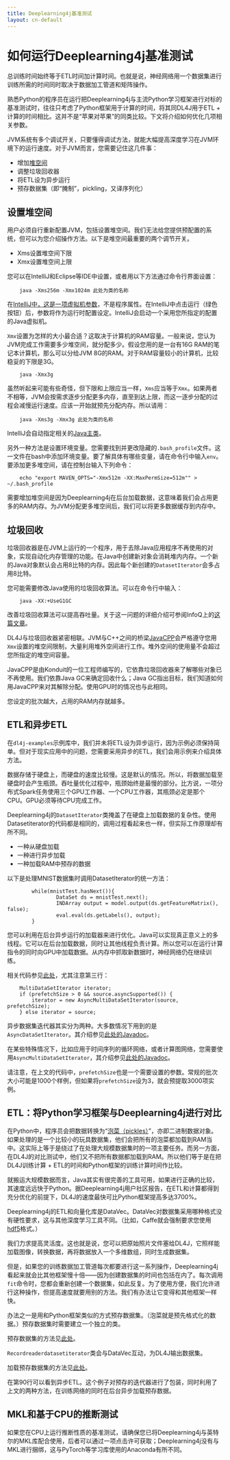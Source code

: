 ```yaml
---
title: Deeplearning4j基准测试
layout: cn-default
---
```


# 如何运行Deeplearning4j基准测试

总训练时间始终等于ETL时间加计算时间。也就是说，神经网络用一个数据集进行训练所需的时间同时取决于数据加工管道和矩阵操作。 

熟悉Python的程序员在运行把Deeplearning4j与主流Python学习框架进行对标的基准测试时，往往只考虑了Python框架用于计算的时间，将其同DL4J用于ETL + 计算的时间相比。这并不是“苹果对苹果”的同类比较。下文将介绍如何优化几项相关参数。 

JVM系统有多个调试开关，只要懂得调试方法，就能大幅提高深度学习在JVM环境下的运行速度。对于JVM而言，您需要记住这几件事：

* 增加[堆空间](http://javarevisited.blogspot.com/2011/05/java-heap-space-memory-size-jvm.html)
* 调整垃圾回收器
* 将ETL设为异步运行
* 预存数据集（即“腌制”，pickling，又译序列化）

## 设置堆空间

用户必须自行重新配置JVM，包括设置堆空间。我们无法给您提供预配置的系统，但可以为您介绍操作方法。以下是堆空间最重要的两个调节开关。

* Xms设置堆空间下限
* Xmx设置堆空间上限

您可以在IntelliJ和Eclipse等IDE中设置，或者用以下方法通过命令行界面设置：

		java -Xms256m -Xmx1024m 此处为类的名称

在[IntelliJ中，这是一项虚拟机参数](https://www.jetbrains.com/help/idea/2016.3/setting-configuration-options.html)，不是程序属性。在IntelliJ中点击运行（绿色按钮）后，参数将作为运行时配置设定。IntelliJ会启动一个采用您所指定的配置的Java虚拟机。 

`Xmx`设置为怎样的大小最合适？这取决于计算机的RAM容量。一般来说，您认为JVM完成工作需要多少堆空间，就分配多少。假设您用的是一台有16G RAM的笔记本计算机，那么可以分给JVM 8G的RAM。对于RAM容量较小的计算机，比较稳妥的下限是3G。 

		java -Xmx3g

虽然听起来可能有些奇怪，但下限和上限应当一样，`Xms`应当等于`Xmx`。如果两者不相等，JVM会按需求逐步分配更多内存，直至到达上限，而这一逐步分配的过程会减慢运行速度。应该一开始就预先分配内存。所以请用： 

		java -Xms3g -Xmx3g 此处为类的名称

IntelliJ会自动指定相关的[Java主类](https://docs.oracle.com/javase/tutorial/getStarted/application/)。

另外一种方法是设置环境变量。您需要找到并更改隐藏的`.bash_profile`文件。这一文件在bash中添加环境变量。要了解具体有哪些变量，请在命令行中输入`env`。要添加更多堆空间，请在控制台输入下列命令：

		echo "export MAVEN_OPTS="-Xmx512m -XX:MaxPermSize=512m"" > ~/.bash_profile

需要增加堆空间是因为Deeplearning4j在后台加载数据，这意味着我们会占用更多的RAM内存。为JVM分配更多堆空间后，我们可以将更多数据缓存到内存中。 

## 垃圾回收

垃圾回收器是在JVM上运行的一个程序，用于去除Java应用程序不再使用的对象，实现自动化内存管理的功能。在Java中创建新对象会消耗堆内内存。一个新的Java对象默认会占用8比特的内存。因此每个新创建的`DatasetIterator`会多占用8比特。 

您可能需要修改Java使用的垃圾回收算法。可以在命令行中输入：

		java -XX:+UseG1GC

改善垃圾回收算法可以提高吞吐量。关于这一问题的详细介绍可参阅InfoQ上的[这篇文章](https://www.infoq.com/articles/Make-G1-Default-Garbage-Collector-in-Java-9)。

DL4J与垃圾回收器紧密相联。JVM与C++之间的桥梁[JavaCPP](https://github.com/bytedeco/javacpp)会严格遵守您用`Xmx`设置的堆空间限制，大量利用堆外空间进行工作。堆外空间的使用量不会超过您所指定的堆空间容量。 

JavaCPP是由Konduit的一位工程师编写的，它依靠垃圾回收器来了解哪些对象已不再使用。我们依靠Java GC来确定回收什么；Java GC指出目标，我们知道如何用JavaCPP来对其解除分配。使用GPU时的情况也与此相同。 

您设定的批次越大，占用的RAM内存就越多。 

## ETL和异步ETL

在`dl4j-examples`示例库中，我们并未将ETL设为异步运行，因为示例必须保持简单。但对于现实应用中的问题，您需要采用异步的ETL，我们会用示例来介绍具体方法。 

数据存储于硬盘上，而硬盘的速度比较慢。这是默认的情况。所以，将数据加载至硬盘时会产生瓶颈。吞吐量优化过程中，瓶颈始终是最慢的部分。比方说，一项分布式Spark任务使用三个GPU工作器、一个CPU工作器，其瓶颈必定是那个CPU。GPU必须等待CPU完成工作。 

Deeplearning4j的`DatasetIterator`类掩盖了在硬盘上加载数据的复杂性。使用Datasetiterator的代码都是相同的，调用过程看起来也一样，但实际工作原理却有所不同。 

* 一种从硬盘加载 
* 一种进行异步加载
* 一种加载RAM中预存的数据

以下是处理MNIST数据集时调用DatasetIterator的统一方法：

            while(mnistTest.hasNext()){
	                DataSet ds = mnistTest.next();
	                INDArray output = model.output(ds.getFeatureMatrix(), false);
	                eval.eval(ds.getLabels(), output);
            }

您可以利用在后台异步运行的加载器来进行优化。Java可以实现真正意义上的多线程。它可以在后台加载数据，同时让其他线程负责计算。所以您可以在运行计算指令的同时向GPU中加载数据。从内存中抓取新数据时，神经网络仍在继续训练。

相关代码参见[此处](https://github.com/eclipse/deeplearning4j/blob/master/deeplearning4j/deeplearning4j-scaleout/deeplearning4j-scaleout-parallelwrapper/src/main/java/org/deeplearning4j/parallelism/ParallelWrapper.java#L136)，尤其注意第三行：

        MultiDataSetIterator iterator;
        if (prefetchSize > 0 && source.asyncSupported()) {
            iterator = new AsyncMultiDataSetIterator(source, prefetchSize);
        } else iterator = source;

异步数据集迭代器其实分为两种。大多数情况下用到的是`AsyncDataSetIterator`。其介绍参见[此处的Javadoc](https://deeplearning4j.org/doc/org/deeplearning4j/datasets/iterator/AsyncDataSetIterator.html)。

在某些特殊情况下，比如应用于时间序列的循环网络，或者计算图网络，您需要使用`AsyncMultiDataSetIterator`，其介绍参见[此处的Javadoc](https://deeplearning4j.org/doc/org/deeplearning4j/datasets/iterator/AsyncMultiDataSetIterator.html)。

请注意，在上文的代码中，`prefetchSize`也是一个需要设置的参数。常规的批次大小可能是1000个样例，但如果将`prefetchSize`设为3，就会预提取3000项实例。

## ETL：将Python学习框架与Deeplearning4j进行对比

在Python中，程序员会把数据转换为“[泡菜（pickles）](https://docs.python.org/2/library/pickle.html)”，亦即二进制数据对象。如果处理的是一个比较小的玩具数据集，他们会把所有的泡菜都加载到RAM当中。这实际上等于是绕过了在处理大规模数据集时的一项主要任务。而另一方面，在DL4J的对比测试中，他们又不把所有数据都加载到RAM。所以他们等于是在把DL4J训练计算 + ETL的时间和Python框架的训练计算时间作比较。 

就搬运大规模数据而言，Java其实有很完善的工具可用，如果进行正确的比较，其速度远远快于Python。据Deeplearning4j用户社区报告，在ETL和计算都得到充分优化的前提下，DL4J的速度最快可比Python框架提高多达3700%。

Deeplearning4j的ETL和向量化库是DataVec。DataVec对数据集采用哪种格式没有硬性要求，这与其他深度学习工具不同。（比如，Caffe就会强制要求您使用[hdf5](https://support.hdfgroup.org/HDF5/)格式。）

我们力求提高灵活度。这也就是说，您可以把原始照片文件塞给DL4J，它照样能加载图像，转换数据，再将数据放入一个多维数组，同时生成数据集。 

但是，如果您的训练数据加工管道每次都要进行这一系列操作，Deeplearning4j看起来就会比其他框架慢十倍——因为创建数据集的时间也包括在内了。每次调用`fit`命令时，您都会重新创建一个数据集，如此反复。为了使用方便，我们允许进行这种操作，但提高速度就要用别的方法。我们有办法让它变得和其他框架一样快。 

办法之一是用和Python框架类似的方式预存数据集。（泡菜就是预先格式化的数据。）预存数据集时需要建立一个独立的类。

预存数据集的方法见[此处](https://github.com/eclipse/deeplearning4j-examples/blob/master/dl4j-examples/src/main/java/org/deeplearning4j/examples/misc/presave/PreSave.java)。

`Recordreaderdatasetiterator`类会与DataVec互动，为DL4J输出数据集。 

加载预存数据集的方法见[此处](https://github.com/eclipse/deeplearning4j-examples/blob/master/dl4j-examples/src/main/java/org/deeplearning4j/examples/misc/presave/LoadPreSavedLenetMnistExample.java)。

在第90行可以看到异步ETL。这个例子对预存的迭代器进行了包装，同时利用了上文的两种方法，在训练网络的同时在后台异步加载预存数据。 

## MKL和基于CPU的推断测试

如果您在CPU上运行推断性质的基准测试，请确保您已将Deeplearning4j与英特尔的MKL库配合使用，后者可以通过一项点击许可获取；Deeplearning4j没有与MKL进行捆绑，这与PyTorch等学习库使用的Anaconda有所不同。 
